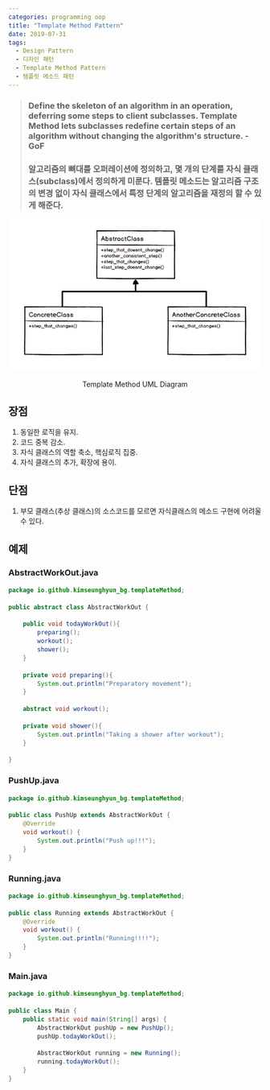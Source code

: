 ```yaml
---
categories: programming oop
title: "Template Method Pattern"
date: 2019-07-31
tags:
  - Design Pattern
  - 디자인 패턴
  - Template Method Pattern
  - 템플릿 메소드 패턴
---
```

> ### Define the skeleton of an algorithm in an operation, deferring some steps to client subclasses. Template Method lets subclasses redefine certain steps of an algorithm without changing the algorithm's structure. - GoF
>
> ### 알고리즘의 뼈대를 오퍼레이션에 정의하고, 몇 개의 단계를 자식 클래스(subclass)에서 정의하게 미룬다. 템플릿 메소드는 알고리즘 구조의 변경 없이 자식 클래스에서 특정 단계의 알고리즘을 재정의 할 수 있게 해준다.

![Template Method UML Diagram](../../../assets/images/design_pattern/Template_Method_UML_class_diagram.png)<center>Template Method UML Diagram</center>


장점
---
1. 동일한 로직을 유지.
2. 코드 중복 감소.
3. 자식 클래스의 역할 축소, 핵심로직 집중.
4. 자식 클래스의 추가, 확장에 용이.

단점
---
1. 부모 클래스(추상 클래스)의 소스코드를 모르면 자식클래스의 메소드 구현에 어려울 수 있다.

예제
---
### AbstractWorkOut.java
```java
package io.github.kimseunghyun_bg.templateMethod;

public abstract class AbstractWorkOut {

    public void todayWorkOut(){
        preparing();
        workout();
        shower();
    }

    private void preparing(){
        System.out.println("Preparatory movement");
    }

    abstract void workout();

    private void shower(){
        System.out.println("Taking a shower after workout");
    }

}
```
### PushUp.java
```java
package io.github.kimseunghyun_bg.templateMethod;

public class PushUp extends AbstractWorkOut {
    @Override
    void workout() {
        System.out.println("Push up!!!");
    }
}
```
### Running.java
```java
package io.github.kimseunghyun_bg.templateMethod;

public class Running extends AbstractWorkOut {
    @Override
    void workout() {
        System.out.println("Running!!!!");
    }
}
```
### Main.java
```java
package io.github.kimseunghyun_bg.templateMethod;

public class Main {
    public static void main(String[] args) {
        AbstractWorkOut pushUp = new PushUp();
        pushUp.todayWorkOut();

        AbstractWorkOut running = new Running();
        running.todayWorkOut();
    }
}
```
